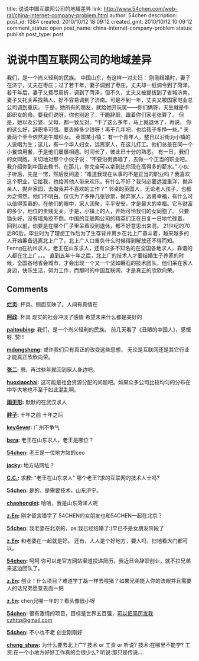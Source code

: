 title: 说说中国互联网公司的地域差异
link: http://www.54chen.com/web-ral/china-internet-company-problem.html
author: 54chen
description: 
post_id: 1384
created: 2010/10/12 18:09:12
created_gmt: 2010/10/12 10:09:12
comment_status: open
post_name: china-internet-company-problem
status: publish
post_type: post

# 说说中国互联网公司的地域差异

我们，是一个尚义轻利的民族。 中国山东，有这样一对夫妇： 刚刚结婚时，妻子在济宁，丈夫在枣庄；过了若干年，妻子调到了枣庄，丈夫却一纸调令到了菏泽。若干年后，妻子又费尽周折，调到了菏泽，但不久，丈夫又被提拔到了省城济南。妻子又托关系找熟人，好不容易调到了济南。可是不到一年，丈夫又被国家电业总公司调到重庆。 于是，她所有的朋友，就给她开玩笑——你们俩呀，天生就是牛郎织女的命。要我们说呀，你也别追了，干脆辞职，跟着你们家老张算了。 但是，她以及公婆、父母，都一致反对。“干了这么多年，马上就退休了，再说， 你的这么好，辞职多可惜。要丢掉多少钱呀！再干几年吧，也给孩子多挣一些。” 夫妻两个至今依然是牛郎织女。 英国某小镇： 有一个青年人，整日以沿街为小镇的人说唱为生；这儿，有一个华人妇女，远离家人，在这儿打工。他们总是在同一个小餐馆用餐，于是他们屡屡相遇。时间长了，彼此已十分的熟悉。 有一日，我们的女同胞，关切地对那个小伙子说：“不要沿街卖唱了，去做一个正当的职业吧。我介绍你到中国去教书，在那儿，你完全可以拿到比你现在高得多的薪水。” 小伙子听后，先是一愣，然后反问道：“难道我现在从事的不是正当的职业吗？我喜欢这个职业，它给我，也给其他人带来欢乐。有什么不好？我何必要远渡重洋，抛弃亲人，抛弃家园，去做我并不喜欢的工作？” 邻桌的英国人，无论老人孩子，也都为之愕然。他们不明白，仅仅为了多挣几张钞票，抛弃家人，远离幸福，有什么可以值得羡慕的。在他们的眼中，家人团聚，平平安安，才是最大的幸福。它与财富的多少，地位的贵贱无关。于是，小镇上的人，开始可怜我们的女同胞了。 只要锄头好，没有墙角挖不倒。中国的互联网公司的精英们正在日复一日地忙碌着。 回到以前，你要是在哪个厂子里呆着没到退休，都不好意思出来混。 21世纪的70后80后，毕业时为了理想工作后为了生存背井离乡在北上广奋斗着，越来越多的人开始筹备逃离北上广了，北上广人口重负什么时候得到解放还不得而知。 Fenng在杭州求人，老王在山东求人，还有众多不知名的在全国各地求人，靠谱的人都在北上广。。。 直到五年十年之后，北上广的技术人才要结婚生子养家的时候，全国各地省会城市，才会出现一个又一个坚如磐石的技术团队，他们呆在家人身边，快乐生活，努力工作，而那时的中国互联网，才是真正的欣欣向荣。

## Comments

**[烂页](#13097 "2010-10-12 19:03:41"):** 杯具。侧面反映了。人间有真情在

**[阿政](#13098 "2010-10-13 09:33:44"):** 杯具 现实的社会冲淡了感情 希望未来什么都是美好的

**[paitoubing](#13099 "2010-10-13 10:10:00"):** 我们，是一个尚义轻利的民族。 前几天看了《丑陋的中国人》，感慨呀. 赞!!!

**[mdongsheng](#13102 "2010-10-13 16:58:45"):** 或许我们只有真正的改变这些思想， 无论是互联网还是其它行业才能真正欣欣向荣。

**[张二](#13104 "2010-10-14 11:45:53"):** 恩，再过些年就回到家人身边吧。

**[huoxiaochai](#13107 "2010-10-14 16:56:10"):** 这可能是社会资源分配的问题吧。如果众多公司比较均匀的分布在中华大地也不至于如此混乱啊。

**[雨无形](#13108 "2010-10-14 18:03:13"):** 默默的在武汉求人

**[胖子](#13109 "2010-10-15 11:47:34"):** 十年之前 十年之后

**[key4ever](#13115 "2010-10-18 17:57:51"):** 广州不争气

**[bera](#13116 "2010-10-19 12:39:09"):** 老王在山东求人，老王是哪位？

**[54chen](#13118 "2010-10-19 17:41:41"):** 老王是一位地方站的ceo

**[jacky](#13125 "2010-10-21 16:26:39"):** 地方站网址？

**[C.C.](#13126 "2010-10-21 22:57:26"):** 求教: "老王在山东求人" 哪个老王?求的互联网的技术人士吗?

**[54chen](#13127 "2010-10-22 08:37:33"):** 是的，是需要技术，山东济宁。

**[chaohonglei](#13128 "2010-10-22 11:56:35"):** 哈哈，我是山东菏泽人呢

**[z.En](#13133 "2010-10-26 09:42:09"):** 刚才留言错字了 54CHEN的女朋友也和54CHEN一起在北京？

**[54chen](#13134 "2010-10-26 09:45:29"):** 我老婆在北京的，ps:我已经结婚了:)早已不是女朋友阶段了

**[z.En](#13135 "2010-10-26 10:09:35"):** 和老婆在一起就是好。 还有，人人是个好地方，要人吗，扫地看大门都可以。

**[54chen](#13136 "2010-10-26 10:19:36"):** 呵呵 你可以走官方网站渠道投递简历，我近日会辞职创业，就不拉兄弟来这边团队了。

**[z.En](#13137 "2010-10-26 10:26:00"):** 创业！什么项目？难道学丁磊一样去喂猪？如果兄弟能入你的法眼并且需要人的话兄弟愿意去面一把

**[z.En](#13138 "2010-10-26 10:29:42"):** chen兄哪一年的？看头像很小呀

**[54chen](#13139 "2010-10-26 10:32:32"):** 很有激情的项目，目标是世界五百强，可以把简历发我czhttp@gmail.com

**[54chen](#13140 "2010-10-26 10:34:04"):** 不小也不老 创业刚刚好

**[cheng_shaw](#13964 "2011-11-05 13:13:06"):** 为什么要去北上广? 技术 or 工资 or 听说? 技术:在哪里不能学? 工资:在一个小地方好好工作真的会很少么? 听说:那只是传说....

